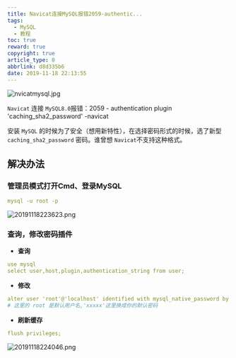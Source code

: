 ```yaml
---
title: Navicat连接MySQL报错2059-authentic...
tags: 
  - MySQL
  - 教程
toc: true
reward: true
copyright: true
article_type: 0
abbrlink: d8d335b6
date: 2019-11-18 22:13:55
---
```


![nvicatmysql.jpg](https://cdn.anyway1314.cn/imagenvicatmysql.jpg-title)

`Navicat` 连接 `MySQL8.0`报错：2059 - authentication plugin 'caching_sha2_password' -navicat

<!-- more -->

安装 `MySQL` 的时候为了安全（想用新特性），在选择密码形式的时候，选了新型 `caching_sha2_password` 密码。谁曾想 `Navicat`不支持这种格式。
## 解决办法
### 管理员模式打开Cmd、登录MySQL
``` yaml
mysql -u root -p
```
![20191118223623.png](https://cdn.anyway1314.cn/image20191118223623.png)

### 查询，修改密码插件
- **查询**
```yml
use mysql
select user,host,plugin,authentication_string from user;
```
- **修改**
```yml
alter user 'root'@'localhost' identified with mysql_native_password by 'xxxxx';
# 这里的 root 是默认用户名,'xxxxx'这里换成你的默认密码
```
- **刷新缓存**
``` yaml
flush privileges;
```

![20191118224046.png](https://cdn.anyway1314.cn/image20191118224046.png)